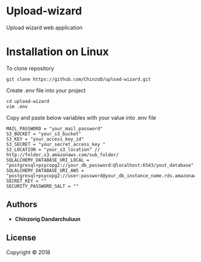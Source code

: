 # Upload-wizard
Upload wizard web application

# Installation on Linux 

To clone repository 

```shell
git clone https://github.com/ChinzoD/upload-wizard.git
```
Create .env file into your project

```shell
cd upload-wizard
vim .env
```
Copy and paste below variables with your value into .env file

```shell
MAIL_PASSWORD = "your_mail_password"
S3_BUCKET = "your_s3_bucket"
S3_KEY = "your_access_key_id"
S3_SECRET = "your_secret_access_key "
S3_LOCATION = "your_s3_location" // http://folder.s3.amazonaws.com/sub_folder/
SQLALCHEMY_DATABASE_URI_LOCAL = "postgresql+psycopg2://your_db_password:@localhost:6543/yout_database"
SQLALCHEMY_DATABASE_URI_AWS = "postgresql+psycopg2://user:password@your_db_instance_name.rds.amazonaws.com:5432/db_name"
SECRET_KEY = ""
SECURITY_PASSWORD_SALT = ""
```

## Authors

* **Chinzorig Dandarchuluun**

## License

Copyright © 2018
